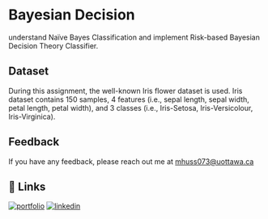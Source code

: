 
# Bayesian Decision
understand Naïve Bayes Classification and implement Risk-based
Bayesian Decision Theory Classifier.

## Dataset
During this assignment, the well-known Iris flower dataset is used.
Iris dataset contains 150 samples, 4 features (i.e., sepal length, sepal width, petal length, petal
width), and 3 classes (i.e., Iris-Setosa, Iris-Versicolour, Iris-Virginica).


## Feedback

If you have any feedback, please reach out me at mhuss073@uottawa.ca

## 🔗 Links
[![portfolio](https://img.shields.io/badge/my_portfolio-000?style=for-the-badge&logo=ko-fi&logoColor=white)](https://www.credential.net/profile/mohamedaboalarbe/wallet)
[![linkedin](https://img.shields.io/badge/linkedin-0A66C2?style=for-the-badge&logo=linkedin&logoColor=white)](https://www.linkedin.com/in/mohammed-elaraby/)


